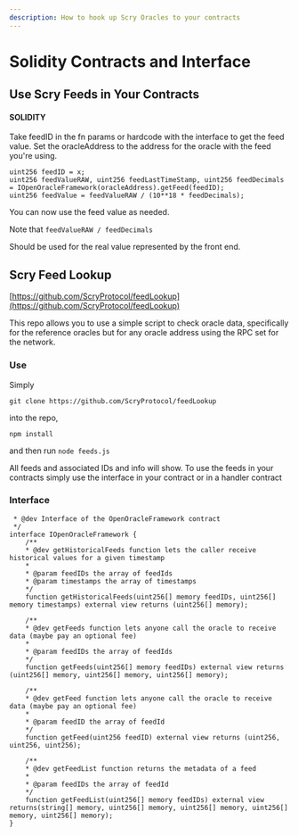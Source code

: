 ```yaml
---
description: How to hook up Scry Oracles to your contracts
---
```


# Solidity Contracts and Interface

## Use Scry Feeds in Your Contracts

#### SOLIDITY

Take feedID in the fn params or hardcode with the interface to get the feed value. Set the oracleAddress to the address for the oracle with the feed you're using.

```
uint256 feedID = x;
uint256 feedValueRAW, uint256 feedLastTimeStamp, uint256 feedDecimals = IOpenOracleFramework(oracleAddress).getFeed(feedID);
uint256 feedValue = feedValueRAW / (10**18 * feedDecimals);
```

You can now use the feed value as needed.&#x20;



Note that `feedValueRAW / feedDecimals`

Should be used for the real value represented by the front end.

## **Scry Feed Lookup**

[https://github.com/ScryProtocol/feedLookup](https://github.com/ScryProtocol/feedLookup)

This repo allows you to use a simple script to check oracle data, specifically for the reference oracles but for any oracle address using the RPC set for the network.

### Use

Simply

`git clone https://github.com/ScryProtocol/feedLookup`

into the repo,

`npm install`

and then run `node feeds.js`

All feeds and associated IDs and info will show. To use the feeds in your contracts simply use the interface in your contract or in a handler contract

### Interface

```
 * @dev Interface of the OpenOracleFramework contract
 */
interface IOpenOracleFramework {
    /**
    * @dev getHistoricalFeeds function lets the caller receive historical values for a given timestamp
    *
    * @param feedIDs the array of feedIds
    * @param timestamps the array of timestamps
    */
    function getHistoricalFeeds(uint256[] memory feedIDs, uint256[] memory timestamps) external view returns (uint256[] memory);

    /**
    * @dev getFeeds function lets anyone call the oracle to receive data (maybe pay an optional fee)
    *
    * @param feedIDs the array of feedIds
    */
    function getFeeds(uint256[] memory feedIDs) external view returns (uint256[] memory, uint256[] memory, uint256[] memory);

    /**
    * @dev getFeed function lets anyone call the oracle to receive data (maybe pay an optional fee)
    *
    * @param feedID the array of feedId
    */
    function getFeed(uint256 feedID) external view returns (uint256, uint256, uint256);

    /**
    * @dev getFeedList function returns the metadata of a feed
    *
    * @param feedIDs the array of feedId
    */
    function getFeedList(uint256[] memory feedIDs) external view returns(string[] memory, uint256[] memory, uint256[] memory, uint256[] memory, uint256[] memory);
}
```

###
